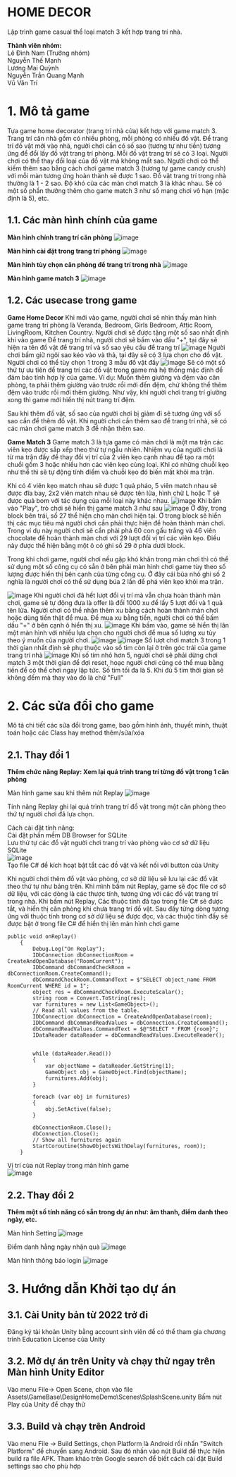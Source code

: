 
# HOME DECOR

Lập trình game casual thể loại match 3 kết hợp trang trí nhà.

**Thành viên nhóm:**  
Lê Đình Nam (Trưởng nhóm)  
Nguyễn Thế Mạnh  
Lương Mai Quỳnh  
Nguyễn Trần Quang Mạnh  
Vũ Văn Trí  
# 1. Mô tả game
Tựa game home decorator (trang trí nhà cửa) kết hợp với game match 3. Trang trí căn nhà gồm có nhiều phòng, mỗi phòng có nhiều đồ vật. Để trang trí đồ vật mới vào nhà, người chơi cần có số sao (tương tự như tiền) tương ứng để đổi lấy đồ vật trang trí phòng. Mỗi đồ vật trang trí sẽ có 3 loại. Người chơi có thể thay đổi loại 
của đồ vật mà không mất sao. Người chơi có thể kiếm thêm sao bằng cách chơi game match 3 (tương tự game candy crush) với mỗi màn tương ứng hoàn thành sẽ được 1 sao. Đồ vật trang trí trong nhà thường là 1 - 2 sao. Độ khó của các màn chơi match 3 là khác nhau. Sẽ có một số phần thưởng thêm cho game match 3 như số mạng chơi vô hạn (mặc định là 5), etc.

## 1.1. Các màn hình chính của game
**Màn hình chính trang trí căn phòng**
![image](https://github.com/lnam1602/se5.1/assets/148826929/12c31e18-bca2-4695-83fe-ae18cb8e5f78)

**Màn hình cài đặt trong trang trí phòng**
![image](https://github.com/lnam1602/se5.1/assets/148826929/5a66b438-ea65-455e-b8f3-5f39741cae5e)

**Màn hình tùy chọn căn phòng để trang trí trong nhà**
![image](https://github.com/lnam1602/se5.1/assets/148826929/3a66c08e-0b1e-4313-9c36-89f24e8c0427)

**Màn hình game match 3**
![image](https://github.com/lnam1602/se5.1/assets/148826929/6566173f-3113-4654-abf9-3c2fc403b385)


## 1.2. Các usecase trong game
**Game Home Decor**
Khi mới vào game, người chơi sẽ nhìn thấy màn hình game trang trí phòng là Veranda, Bedroom, Girls Bedroom, Attic Room, LivingRoom, Kitchen Country.
Người chơi sẽ được tặng một số sao nhất định khi vào game
Để trang trí nhà, người chơi sẽ bấm vào dấu "+", tại đây sẽ hiện ra tên đồ vật để trang trí và số sao yêu cầu để trang trí
![image](https://github.com/lnam1602/se5.1/assets/148826929/76abcff1-fe68-4567-87b4-281d0e17e735)
Người chơi bấm giữ ngôi sao kéo vào và thả, tại đây sẽ có 3 lựa chọn cho đồ vật. Người chơi có thể tùy chọn 1 trong 3 mẫu đồ vật đấy
![image](https://github.com/lnam1602/se5.1/assets/148826929/03dfc2b4-cc4a-4e3c-9683-978e4ad75e4d)
Sẽ có một số thứ tự ưu tiên để trang trí các đồ vật trong game mà hệ thống mặc định để đảm bảo tính hợp lý của game. Ví dụ: Muốn thêm giường và đệm vào căn phòng, ta phải thêm giường vào trước rồi mới đến đệm, chứ không thể thêm đệm vào trước rồi mới thêm giường. Như vậy, khi người chơi trang trí giường xong thì game mới hiển thị nút trang trí đệm.

Sau khi thêm đồ vật, số sao của người chơi bị giảm đi sẽ tương ứng với số sao cần để thêm đồ vật.
Khi người chơi cần thêm sao để trang trí nhà, sẽ có các màn chơi game match 3 để nhận thêm sao.

**Game Match 3**
Game match 3 là tựa game có màn chơi là một ma trận các viên kẹo được sắp xếp theo thứ tự ngẫu nhiên. Nhiệm vụ của người chơi là từ ma trận đấy để thay đổi vị trí của 2 viên kẹo cạnh nhau để tạo ra một chuổi gồm 3 hoặc nhiều hơn các viên kẹo cùng loại. Khi có những chuỗi kẹo như thể thì sẽ tự động tính điểm và chuỗi kẹo đó biến mất khỏi ma trận.

Khi có 4 viên kẹo match nhau sẽ được 1 quả pháo, 5 viên match nhau sẽ được đĩa bay, 2x2 viên match nhau sẽ được tên lửa, hình chữ L hoặc T sẽ được quả bom với tác dụng của mỗi loại này khác nhau.
![image](https://github.com/lnam1602/se5.1/assets/148826929/c5aa2780-4eaa-41c4-8482-c58b0e6debba)
Khi bấm vào "Play", trò chơi sẽ hiển thị game match 3 như sau
![image](https://github.com/lnam1602/se5.1/assets/148826929/74646d9f-497c-4314-ab40-66b96172c573)
Ở đây, trong block bên trái, số 27 thể hiện cho màn chơi hiện tại. Ở trong block sẽ hiển thị các mục tiêu mà người chơi cần phải thực hiện để hoàn thành màn chơi. Trong ví dụ này người chơi sẽ cần phải phá 60 con gấu trắng và 46 viên chocolate để hoàn thành màn chơi với 29 lượt đổi vị trí các viên kẹo. Điều này được thể hiện bằng một ô có ghi số 29 ở phía dưới block.

Trong khi chơi game, người chơi nếu gặp khó khăn trong màn chơi thì có thể sử dụng một số công cụ có sẵn ở bên phải màn hình chơi game tùy theo số lượng được hiển thị bên cạnh của từng công cụ. Ở đây cái búa nhỏ ghi số 2 nghĩa là người chơi có thể sử dụng búa 2 lần để phá viên kẹo khỏi ma trận.

![image](https://github.com/lnam1602/se5.1/assets/148826929/9918a33f-023c-45a5-83b9-a4b01a93978f)
Khi người chơi đã hết lượt đổi vị trí mà vẫn chưa hoàn thành màn chơi, game sẽ tự động đưa là offer là đổi 1000 xu để lấy 5 lượt đổi và 1 quả tên lửa. Người chơi có thể nhận thêm xu bằng cách hoàn thành màn chơi hoặc dùng tiền thật để mua. Để mua xu bằng tiền, người chơi có thể bấm dấu "+" ở bên cạnh ô hiển thị xu.
![image](https://github.com/lnam1602/se5.1/assets/148826929/d7b8c48c-96ef-4b1c-8779-02fd2532a3ab)
Khi bấm vào, game sẽ hiển thị lân một màn hình với nhiều lựa chọn cho người chơi để mua số lượng xu tùy theo ý muốn của người chơi.
![image](https://github.com/lnam1602/se5.1/assets/148826929/cb71623e-08d7-4024-8ea2-63348d676b55)
![image](https://github.com/lnam1602/se5.1/assets/148826929/75c901fa-2813-4a2e-9f60-f52d9b5d38cb)
Số lượt chơi match 3 trong 1 thời gian nhất định sẽ phụ thuộc vào số tim còn lại ở trên góc trái của game trang trí nhà
![image](https://github.com/lnam1602/se5.1/assets/148826929/3ee36bcb-7f1a-455c-8336-22c4ea1acaeb)
Khi số tim nhỏ hơn 5, người chơi sẽ phải dừng chơi match 3 một thời gian để đợi reset, hoạc người chơi cũng có thể mua bằng tiền để có thể chơi ngay lập tức. Số tim tối đa là 5. Khi đủ 5 tim thời gian sẽ không đếm mà thay vào đó là chữ "Full"








# 2. Các sửa đổi cho game
Mô tả chi tiết các sửa đổi trong game, bao gồm hình ảnh, thuyết minh, thuật toán hoặc các Class hay method thêm/sửa/xóa
## 2.1. Thay đổi 1
**Thêm chức năng Replay: Xem lại quá trình trang trí từng đồ vật trong 1 căn phòng**

Màn hình game sau khi thêm nút Replay
![image](https://github.com/lnam1602/se5.1/assets/148826929/af2a21a8-cccb-4f2c-ac82-1e4e7a5727e5)


Tính năng Replay ghi lại quá trình trang trí đồ vật trong một căn phòng theo thứ tự người chơi đã lựa chọn.

Cách cài đặt tính năng:  
Cài đặt phần mềm DB Browser for SQLite  
Lưu thứ tự các đồ vật người chơi trang trí vào phòng vào cơ sở dữ liệu SQLite  
![image](https://github.com/lnam1602/se5.1/assets/148826929/e0bed29d-e452-42a3-b556-6b66a0154bff)  
Tạo file C# để kích hoạt bật tắt các đồ vật và kết nối với button của Unity  

Khi người chơi thêm đồ vật vào phòng, cơ sở dữ liệu sẽ lưu lại các đồ vật theo thứ tự như bảng trên. Khi mình bấm nút Replay, game sẽ đọc file cơ sở dữ liệu, với các dòng là các thược tính, tương ứng với các đồ vật trang trí trong nhà. Khi bấm nút Replay, Các thuộc tính đã tạo trong file C# sẽ được tắt, và hiển thị căn phòng khi chưa trang trí đồ vật. Sau đấy từng dòng tương ứng với thuộc tính trong cơ sở dữ liệu sẽ được đọc, và các thuộc tính đấy sẽ được bật ở trong file C# để hiển thị lên màn hình chơi game

```
public void onReplay()
    {
        Debug.Log("On Replay");
        IDbConnection dbConnectionRoom = CreateAndOpenDatabase("RoomCurrent");
        IDbCommand dbCommandCheckRoom = dbConnectionRoom.CreateCommand();
        dbCommandCheckRoom.CommandText = $"SELECT object_name FROM RoomCurrent WHERE id = 1";
        object res = dbCommandCheckRoom.ExecuteScalar();
        string room = Convert.ToString(res);
        var furnitures = new List<GameObject>();
        // Read all values from the table.
        IDbConnection dbConnection = CreateAndOpenDatabase(room);
        IDbCommand dbCommandReadValues = dbConnection.CreateCommand();
        dbCommandReadValues.CommandText = $@"SELECT * FROM {room}";
        IDataReader dataReader = dbCommandReadValues.ExecuteReader();


        while (dataReader.Read())
        {
            var objectName = dataReader.GetString(1);
            GameObject obj = GameObject.Find(objectName);
            furnitures.Add(obj);
        }

        foreach (var obj in furnitures)
        {
            obj.SetActive(false);
        }

        dbConnectionRoom.Close();
        dbConnection.Close();
        // Show all furnitures again
        StartCoroutine(ShowObjectsWithDelay(furnitures, room));
    }
```

Vị trí của nút Replay trong màn hình game  
![image](https://github.com/lnam1602/se5.1/assets/148826929/b24a406c-ceb7-4274-ba88-4d6627cc353a)


## 2.2. Thay đổi 2
**Thêm một số tính năng có sẵn trong dự án như: âm thanh, điểm danh theo ngày, etc.**

Màn hình Setting
![image](https://github.com/lnam1602/se5.1/assets/148826929/2904ba63-9248-4dd8-a020-32e90cbf6a38)

Điểm danh hằng ngày nhận quà
![image](https://github.com/lnam1602/se5.1/assets/148826929/8d919564-73da-423e-a894-46eedc799226)

Màn hình thông báo login
![image](https://github.com/lnam1602/se5.1/assets/148826929/b9ff6020-ad6f-4445-adc6-3cac12418981)



# 3. Hướng dẫn Khởi tạo dự án
## 3.1. Cài Unity bản từ 2022 trở đi
Đăng ký tài khoản Unity bằng account sinh viên để có thể tham gia chương trình Education License của Unity

## 3.2. Mở dự án trên Unity và chạy thử ngay trên Màn hình Unity Editor
Vào menu File-> Open Scene, chọn vào file Assets\GameBase\DesignHomeDemo\Scenes\SplashScene.unity
Bấm nút Play của Unity để chạy thử

## 3.3. Build và chạy trên Android

Vào menu File -> Build Settings, chọn Platform là Android rồi nhấn "Switch Platform" để chuyển sang Android. Sau đó nhấn vào nút Build để thực hiện build ra file APK. Tham khảo trên Google search để biết cách cài đặt Build settings sao cho phù hợp
